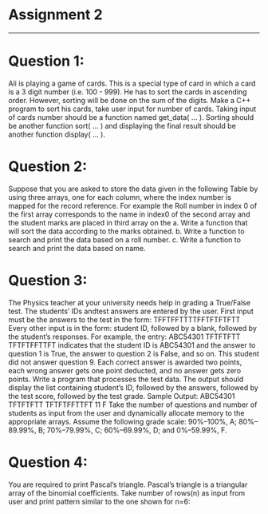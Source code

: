 # Assignment 2
-------------------------------------------------------------
# Question 1:  
Ali is playing a game of cards. This is a special type of card in which a card is a 3 digit number (i.e. 100 - 999). He has to sort the cards in ascending order.
However, sorting will be done on the  sum of the digits. Make a C++ program to sort his cards, take user input for number of cards. Taking  input of cards number should be 
a function named get_data( … ). Sorting should be another function sort( … ) and displaying the final result should be another function display( … ).

# Question 2: 
Suppose that you are asked to store the data given in the following Table by using three arrays, one  for each column, where the index number is mapped for the record reference.
For example the Roll number in index 0 of the first array corresponds to the name in index0 of the second array and the  student marks are placed in third array on the 
a. Write a function that will sort the data according to the marks obtained. 
b. Write a function to search and print the data based on a roll number. 
c. Write a function to search and print the data based on name. 

# Question 3: 
The Physics teacher at your university needs help in grading a True/False test. The students’ IDs andtest answers are entered by the user. First input must be the answers to the test in the form: TFFTFFTTTTFFTFTFTFTT Every other input is in the form: 
student ID, followed by a blank, followed  by the student’s responses. For example, the entry: ABC54301 TFTFTFTT TFTFTFFTTFT indicates that  the student ID is ABC54301 and the answer to question 1 is True, the answer to question 2 is False, and so on. 
This student did not answer question 9. Each correct answer is awarded two points, each wrong answer  gets one point deducted, and no answer gets zero points. Write a program that processes the test data. The  output should display the list containing student’s ID, followed by the answers, followed by the test score, followed by the test grade. 
Sample Output: ABC54301 TFTFTFTT TFTFTFFTTFT 11 F 
Take the number of questions and number of students as input from the user and dynamically allocate memory  to the appropriate arrays. Assume the following grade scale: 90%–100%, A; 80%– 89.99%, B; 70%–79.99%, C; 60%–69.99%, D; and 0%–59.99%, F. 

# Question 4: 
You are required to print Pascal’s triangle. Pascal’s triangle is a triangular array of the binomial coefficients.  Take number of rows(n) as input from user and print pattern similar to the one shown for n=6: 
